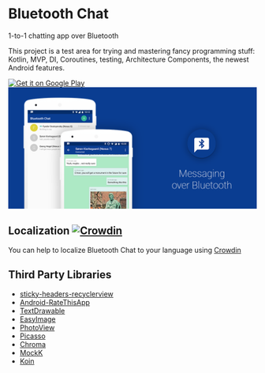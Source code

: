 # Bluetooth Chat

1-to-1 chatting app over Bluetooth

This project is a test area for trying and mastering fancy programming stuff: Kotlin, MVP, DI, Coroutines, testing, Architecture Components, the newest Android features.

<a href="https://play.google.com/store/apps/details?id=com.glodanif.bluetoothchat">
    <img alt="Get it on Google Play"
        height="80"
        src="https://play.google.com/intl/en_us/badges/images/generic/en_badge_web_generic.png" />
</a>

<img src="graphics/featured.png"/>

Localization [![Crowdin](https://d322cqt584bo4o.cloudfront.net/bluetoothchat/localized.svg)](https://crowdin.com/project/bluetoothchat)
--------
You can help to localize Bluetooth Chat to your language using [Crowdin](https://crowdin.com/project/bluetoothchat)

Third Party Libraries
--------
* [sticky-headers-recyclerview](https://github.com/timehop/sticky-headers-recyclerview)
* [Android-RateThisApp](https://github.com/kobakei/Android-RateThisApp)
* [TextDrawable](https://github.com/amulyakhare/TextDrawable)
* [EasyImage](https://github.com/jkwiecien/EasyImage)
* [PhotoView](https://github.com/chrisbanes/PhotoView)
* [Picasso](https://github.com/square/picasso)
* [Chroma](https://github.com/ItsPriyesh/chroma)
* [MockK](https://github.com/oleksiyp/mockk)
* [Koin](https://github.com/InsertKoinIO/koin)




